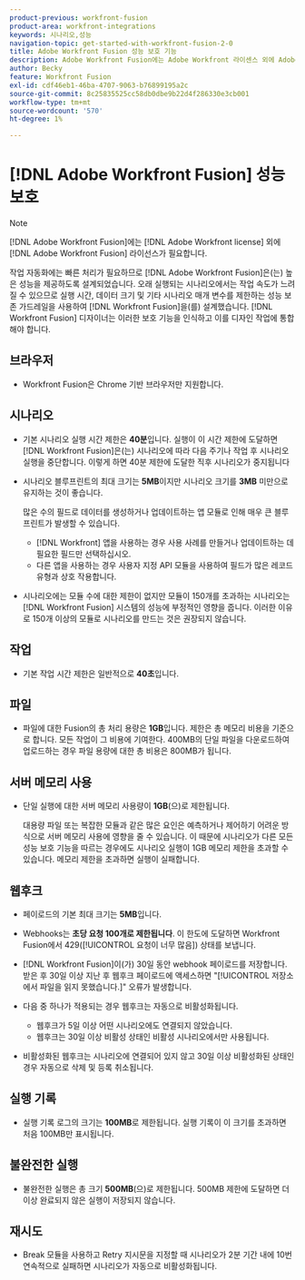 ```yaml
---
product-previous: workfront-fusion
product-area: workfront-integrations
keywords: 시나리오,성능
navigation-topic: get-started-with-workfront-fusion-2-0
title: Adobe Workfront Fusion 성능 보호 기능
description: Adobe Workfront Fusion에는 Adobe Workfront 라이센스 외에 Adobe Workfront Fusion 라이센스가 필요합니다.
author: Becky
feature: Workfront Fusion
exl-id: cdf46eb1-46ba-4707-9063-b76899195a2c
source-git-commit: 8c25835525cc58db0dbe9b22d4f286330e3cb001
workflow-type: tm+mt
source-wordcount: '570'
ht-degree: 1%

---
```


# [!DNL Adobe Workfront Fusion] 성능 보호

>[!NOTE]
>
>[!DNL Adobe Workfront Fusion]에는 [!DNL Adobe Workfront license] 외에 [!DNL Adobe Workfront Fusion] 라이선스가 필요합니다.

작업 자동화에는 빠른 처리가 필요하므로 [!DNL Adobe Workfront Fusion]은(는) 높은 성능을 제공하도록 설계되었습니다. 오래 실행되는 시나리오에서는 작업 속도가 느려질 수 있으므로 실행 시간, 데이터 크기 및 기타 시나리오 매개 변수를 제한하는 성능 보존 가드레일을 사용하여 [!DNL Workfront Fusion]을(를) 설계했습니다. [!DNL Workfront Fusion] 디자이너는 이러한 보호 기능을 인식하고 이를 디자인 작업에 통합해야 합니다.

## 브라우저

* Workfront Fusion은 Chrome 기반 브라우저만 지원합니다.

## 시나리오

* 기본 시나리오 실행 시간 제한은 **40분**&#x200B;입니다. 실행이 이 시간 제한에 도달하면 [!DNL Workfront Fusion]은(는) 시나리오에 따라 다음 주기나 작업 후 시나리오 실행을 중단합니다. 이렇게 하면 40분 제한에 도달한 직후 시나리오가 중지됩니다
* 시나리오 블루프린트의 최대 크기는 **5MB**&#x200B;이지만 시나리오 크기를 **3MB** 미만으로 유지하는 것이 좋습니다.

  많은 수의 필드로 데이터를 생성하거나 업데이트하는 앱 모듈로 인해 매우 큰 블루프린트가 발생할 수 있습니다.

   * [!DNL Workfront] 앱을 사용하는 경우 사용 사례를 만들거나 업데이트하는 데 필요한 필드만 선택하십시오.
   * 다른 앱을 사용하는 경우 사용자 지정 API 모듈을 사용하여 필드가 많은 레코드 유형과 상호 작용합니다.

* 시나리오에는 모듈 수에 대한 제한이 없지만 모듈이 150개를 초과하는 시나리오는 [!DNL Workfront Fusion] 시스템의 성능에 부정적인 영향을 줍니다. 이러한 이유로 150개 이상의 모듈로 시나리오를 만드는 것은 권장되지 않습니다.

## 작업

* 기본 작업 시간 제한은 일반적으로 **40초**&#x200B;입니다.

<!--
* The operation timeout for calls to Adobe Workfront is **120 seconds**.
-->

## 파일

* 파일에 대한 Fusion의 총 처리 용량은 **1GB**&#x200B;입니다. 제한은 총 메모리 비용을 기준으로 합니다. 모든 작업이 그 비용에 기여한다. 400MB의 단일 파일을 다운로드하여 업로드하는 경우 파일 용량에 대한 총 비용은 800MB가 됩니다.

## 서버 메모리 사용

* 단일 실행에 대한 서버 메모리 사용량이 **1GB**(으)로 제한됩니다.

  대용량 파일 또는 복잡한 모듈과 같은 많은 요인은 예측하거나 제어하기 어려운 방식으로 서버 메모리 사용에 영향을 줄 수 있습니다. 이 때문에 시나리오가 다른 모든 성능 보호 기능을 따르는 경우에도 시나리오 실행이 1GB 메모리 제한을 초과할 수 있습니다. 메모리 제한을 초과하면 실행이 실패합니다.

## 웹후크

* 페이로드의 기본 최대 크기는 **5MB**&#x200B;입니다.
* Webhooks는 **초당 요청 100개로 제한됩니다**. 이 한도에 도달하면 Workfront Fusion에서 429([!UICONTROL 요청이 너무 많음]) 상태를 보냅니다.
* [!DNL Workfront Fusion]이(가) 30일 동안 webhook 페이로드를 저장합니다. 받은 후 30일 이상 지난 후 웹후크 페이로드에 액세스하면 &quot;[!UICONTROL 저장소에서 파일을 읽지 못했습니다.]&quot; 오류가 발생합니다.
* 다음 중 하나가 적용되는 경우 웹후크는 자동으로 비활성화됩니다.

   * 웹후크가 5일 이상 어떤 시나리오에도 연결되지 않았습니다.
   * 웹후크는 30일 이상 비활성 상태인 비활성 시나리오에서만 사용됩니다.

* 비활성화된 웹후크는 시나리오에 연결되어 있지 않고 30일 이상 비활성화된 상태인 경우 자동으로 삭제 및 등록 취소됩니다.

## 실행 기록

* 실행 기록 로그의 크기는 **100MB**&#x200B;로 제한됩니다. 실행 기록이 이 크기를 초과하면 처음 100MB만 표시됩니다.

## 불완전한 실행

* 불완전한 실행은 총 크기 **500MB**(으)로 제한됩니다. 500MB 제한에 도달하면 더 이상 완료되지 않은 실행이 저장되지 않습니다.

## 재시도

* Break 모듈을 사용하고 Retry 지시문을 지정할 때 시나리오가 2분 기간 내에 10번 연속적으로 실패하면 시나리오가 자동으로 비활성화됩니다.

